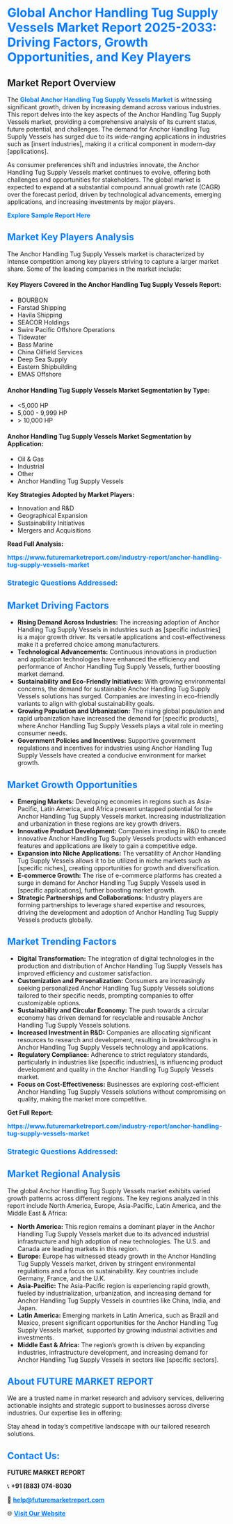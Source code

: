 <h1 style="color: #007BFF;">Global Anchor Handling Tug Supply Vessels Market Report 2025-2033: Driving Factors, Growth Opportunities, and Key Players</h1>

<section id="overview">
<h2>Market Report Overview</h2>
<p>The <a href="https://www.futuremarketreport.com/industry-report/anchor-handling-tug-supply-vessels-market" style="color: #007BFF; text-decoration: none;"><strong>Global Anchor Handling Tug Supply Vessels Market</strong></a> is witnessing significant growth, driven by increasing demand across various industries. This report delves into the key aspects of the Anchor Handling Tug Supply Vessels market, providing a comprehensive analysis of its current status, future potential, and challenges. The demand for Anchor Handling Tug Supply Vessels has surged due to its wide-ranging applications in industries such as [insert industries], making it a critical component in modern-day [applications].</p>
<p>As consumer preferences shift and industries innovate, the Anchor Handling Tug Supply Vessels market continues to evolve, offering both challenges and opportunities for stakeholders. The global market is expected to expand at a substantial compound annual growth rate (CAGR) over the forecast period, driven by technological advancements, emerging applications, and increasing investments by major players.</p>
</section>

<section id="overview">
<p><a href="https://www.futuremarketreport.com/request-sample/reportId=113290" style="color: #007BFF; text-decoration: none;"><strong>Explore Sample Report Here</strong></a></p>
</section>

<section id="key-players">
<h2 style="color: #007BFF;">Market Key Players Analysis</h2>
<p>The Anchor Handling Tug Supply Vessels market is characterized by intense competition among key players striving to capture a larger market share. Some of the leading companies in the market include:</p>
<h4>Key Players Covered in the Anchor Handling Tug Supply Vessels Report:</h4>
<ul><li>BOURBON</li><li>Farstad Shipping</li><li>Havila Shipping</li><li>SEACOR Holdings</li><li>Swire Pacific Offshore Operations</li><li>Tidewater</li><li>Bass Marine</li><li>China Oilfield Services</li><li>Deep Sea Supply</li><li>Eastern Shipbuilding</li><li>EMAS Offshore</li></ul>
<h4>Anchor Handling Tug Supply Vessels Market Segmentation by Type:</h4>
<ul><li>&lt;5,000 HP</li><li>5,000 - 9,999 HP</li><li>&gt; 10,000 HP</li></ul>

<h4>Anchor Handling Tug Supply Vessels Market Segmentation by Application:</h4>
<ul><li>Oil &amp; Gas</li><li>Industrial</li><li>Other</li><li>Anchor Handling Tug Supply Vessels</li></ul>
<p><strong>Key Strategies Adopted by Market Players:</strong></p>
<ul>
<li>Innovation and R&D</li>
<li>Geographical Expansion</li>
<li>Sustainability Initiatives</li>
<li>Mergers and Acquisitions</li>
</ul>
</section>

<section>
<p><strong>Read Full Analysis: </strong></p><a href="https://www.futuremarketreport.com/industry-report/anchor-handling-tug-supply-vessels-market" style="color: #007BFF; text-decoration: none;"><strong>https://www.futuremarketreport.com/industry-report/anchor-handling-tug-supply-vessels-market</strong></a>
<h3 style="color: #007BFF;">Strategic Questions Addressed:</h3>
</section>

<section id="driving-factors">
<h2 style="color: #007BFF;">Market Driving Factors</h2>
<ul>
<li><strong>Rising Demand Across Industries:</strong> The increasing adoption of Anchor Handling Tug Supply Vessels in industries such as [specific industries] is a major growth driver. Its versatile applications and cost-effectiveness make it a preferred choice among manufacturers.</li>
<li><strong>Technological Advancements:</strong> Continuous innovations in production and application technologies have enhanced the efficiency and performance of Anchor Handling Tug Supply Vessels, further boosting market demand.</li>
<li><strong>Sustainability and Eco-Friendly Initiatives:</strong> With growing environmental concerns, the demand for sustainable Anchor Handling Tug Supply Vessels solutions has surged. Companies are investing in eco-friendly variants to align with global sustainability goals.</li>
<li><strong>Growing Population and Urbanization:</strong> The rising global population and rapid urbanization have increased the demand for [specific products], where Anchor Handling Tug Supply Vessels plays a vital role in meeting consumer needs.</li>
<li><strong>Government Policies and Incentives:</strong> Supportive government regulations and incentives for industries using Anchor Handling Tug Supply Vessels have created a conducive environment for market growth.</li>
</ul>
</section>

<section id="growth-opportunities">
<h2 style="color: #007BFF;">Market Growth Opportunities</h2>
<ul>
<li><strong>Emerging Markets:</strong> Developing economies in regions such as Asia-Pacific, Latin America, and Africa present untapped potential for the Anchor Handling Tug Supply Vessels market. Increasing industrialization and urbanization in these regions are key growth drivers.</li>
<li><strong>Innovative Product Development:</strong> Companies investing in R&D to create innovative Anchor Handling Tug Supply Vessels products with enhanced features and applications are likely to gain a competitive edge.</li>
<li><strong>Expansion into Niche Applications:</strong> The versatility of Anchor Handling Tug Supply Vessels allows it to be utilized in niche markets such as [specific niches], creating opportunities for growth and diversification.</li>
<li><strong>E-commerce Growth:</strong> The rise of e-commerce platforms has created a surge in demand for Anchor Handling Tug Supply Vessels used in [specific applications], further boosting market growth.</li>
<li><strong>Strategic Partnerships and Collaborations:</strong> Industry players are forming partnerships to leverage shared expertise and resources, driving the development and adoption of Anchor Handling Tug Supply Vessels products globally.</li>
</ul>
</section>

<section id="trending-factors">
<h2 style="color: #007BFF;">Market Trending Factors</h2>
<ul>
<li><strong>Digital Transformation:</strong> The integration of digital technologies in the production and distribution of Anchor Handling Tug Supply Vessels has improved efficiency and customer satisfaction.</li>
<li><strong>Customization and Personalization:</strong> Consumers are increasingly seeking personalized Anchor Handling Tug Supply Vessels solutions tailored to their specific needs, prompting companies to offer customizable options.</li>
<li><strong>Sustainability and Circular Economy:</strong> The push towards a circular economy has driven demand for recyclable and reusable Anchor Handling Tug Supply Vessels solutions.</li>
<li><strong>Increased Investment in R&D:</strong> Companies are allocating significant resources to research and development, resulting in breakthroughs in Anchor Handling Tug Supply Vessels technology and applications.</li>
<li><strong>Regulatory Compliance:</strong> Adherence to strict regulatory standards, particularly in industries like [specific industries], is influencing product development and quality in the Anchor Handling Tug Supply Vessels market.</li>
<li><strong>Focus on Cost-Effectiveness:</strong> Businesses are exploring cost-efficient Anchor Handling Tug Supply Vessels solutions without compromising on quality, making the market more competitive.</li>
</ul>
</section>

<section>
<p><strong>Get Full Report: </strong></p><a href="https://www.futuremarketreport.com/industry-report/anchor-handling-tug-supply-vessels-market" style="color: #007BFF; text-decoration: none;"><strong>https://www.futuremarketreport.com/industry-report/anchor-handling-tug-supply-vessels-market</strong></a>
<h3 style="color: #007BFF;">Strategic Questions Addressed:</h3>
</section>


<section id="regional-analysis">
<h2 style="color: #007BFF;">Market Regional Analysis</h2>
<p>The global Anchor Handling Tug Supply Vessels market exhibits varied growth patterns across different regions. The key regions analyzed in this report include North America, Europe, Asia-Pacific, Latin America, and the Middle East & Africa:</p>
<ul>
<li><strong>North America:</strong> This region remains a dominant player in the Anchor Handling Tug Supply Vessels market due to its advanced industrial infrastructure and high adoption of new technologies. The U.S. and Canada are leading markets in this region.</li>
<li><strong>Europe:</strong> Europe has witnessed steady growth in the Anchor Handling Tug Supply Vessels market, driven by stringent environmental regulations and a focus on sustainability. Key countries include Germany, France, and the U.K.</li>
<li><strong>Asia-Pacific:</strong> The Asia-Pacific region is experiencing rapid growth, fueled by industrialization, urbanization, and increasing demand for Anchor Handling Tug Supply Vessels in countries like China, India, and Japan.</li>
<li><strong>Latin America:</strong> Emerging markets in Latin America, such as Brazil and Mexico, present significant opportunities for the Anchor Handling Tug Supply Vessels market, supported by growing industrial activities and investments.</li>
<li><strong>Middle East & Africa:</strong> The region’s growth is driven by expanding industries, infrastructure development, and increasing demand for Anchor Handling Tug Supply Vessels in sectors like [specific sectors].</li>
</ul>
</section>

<footer>
<h2 style="color: #007BFF;">About FUTURE MARKET REPORT</h2>
<p>We are a trusted name in market research and advisory services, delivering actionable insights and strategic support to businesses across diverse industries. Our expertise lies in offering:</p>

<p>Stay ahead in today’s competitive landscape with our tailored research solutions.</p>

<h2 style="color: #007BFF;">Contact Us:</h2>
<p><strong>FUTURE MARKET REPORT</strong></p>
<p>📞 <strong>+91 (883) 074-8030</strong></p>
<p>📧 <strong><a href="mailto:help@futuremarketreport.com" style="color: #007BFF;">help@futuremarketreport.com</a></strong></p>
<p>🌐 <strong><a href="https://www.futuremarketreport.com/" style="color: #007BFF;">Visit Our Website</a></strong></p>
</footer>
